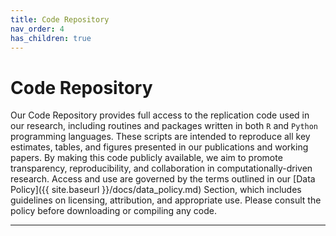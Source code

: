 ```yaml
---
title: Code Repository
nav_order: 4
has_children: true
---
```


# Code Repository

Our Code Repository provides full access to the replication code used in our research, including routines and packages written in both `R` and `Python` programming languages. These scripts are intended to reproduce all key estimates, tables, and figures presented in our publications and working papers. By making this code publicly available, we aim to promote transparency, reproducibility, and collaboration in computationally-driven research. Access and use are governed by the terms outlined in our [Data Policy]({{ site.baseurl }}/docs/data_policy.md) Section, which includes guidelines on licensing, attribution, and appropriate use. Please consult the policy before downloading or compiling any code.

---
